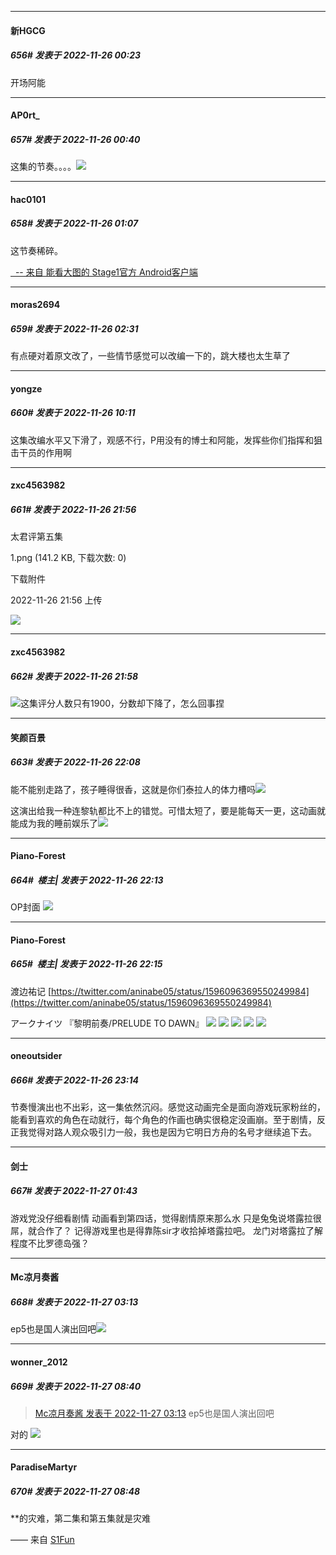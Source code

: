 

*****

####  新HGCG  
##### 656#       发表于 2022-11-26 00:23

开场阿能



*****

####  AP0rt_  
##### 657#       发表于 2022-11-26 00:40

这集的节奏。。。。<img src="https://static.saraba1st.com/image/smiley/face2017/001.png" referrerpolicy="no-referrer">



*****

####  hac0101  
##### 658#       发表于 2022-11-26 01:07

这节奏稀碎。

[  -- 来自 能看大图的 Stage1官方 Android客户端](https://www.coolapk.com/apk/140634)



*****

####  moras2694  
##### 659#       发表于 2022-11-26 02:31

有点硬对着原文改了，一些情节感觉可以改编一下的，跳大楼也太生草了



*****

####  yongze  
##### 660#       发表于 2022-11-26 10:11

这集改编水平又下滑了，观感不行，P用没有的博士和阿能，发挥些你们指挥和狙击干员的作用啊



*****

####  zxc4563982  
##### 661#       发表于 2022-11-26 21:56

太君评第五集

1.png
(141.2 KB, 下载次数: 0)

下载附件

2022-11-26 21:56 上传

<img src="https://img.saraba1st.com/forum/202211/26/215652tj6yv7a8av686y8v.png" referrerpolicy="no-referrer">

*****

####  zxc4563982  
##### 662#       发表于 2022-11-26 21:58

<img src="https://static.saraba1st.com/image/smiley/face2017/067.png" referrerpolicy="no-referrer">这集评分人数只有1900，分数却下降了，怎么回事捏



*****

####  笑颜百景  
##### 663#       发表于 2022-11-26 22:08

能不能别走路了，孩子睡得很香，这就是你们泰拉人的体力槽吗<img src="https://static.saraba1st.com/image/smiley/face2017/067.png" referrerpolicy="no-referrer">

这演出给我一种连黎轨都比不上的错觉。可惜太短了，要是能每天一更，这动画就能成为我的睡前娱乐了<img src="https://static.saraba1st.com/image/smiley/face2017/067.png" referrerpolicy="no-referrer">



*****

####  Piano-Forest  
##### 664#         楼主| 发表于 2022-11-26 22:13

OP封面
<img src="https://p.sda1.dev/8/2f6aecadf3b250322a81dc77d6e5d433/20221126_220858.jpg" referrerpolicy="no-referrer">

*****

####  Piano-Forest  
##### 665#         楼主| 发表于 2022-11-26 22:15

渡边祐记
[https://twitter.com/aninabe05/status/1596096369550249984](https://twitter.com/aninabe05/status/1596096369550249984)

アークナイツ 『黎明前奏/PRELUDE TO DAWN』
<img src="https://p.sda1.dev/8/89f729d653efb175f7834f805e0cd9c8/20221126_221324.jpg" referrerpolicy="no-referrer">
<img src="https://p.sda1.dev/8/bfa0cdd81a1c67a3d223e910a4e0ef78/20221126_221327.jpg" referrerpolicy="no-referrer">
<img src="https://p.sda1.dev/8/a3f62ce59d770fbaf6c70f0851e128e9/20221126_221331.jpg" referrerpolicy="no-referrer">
<img src="https://p.sda1.dev/8/f80bed7260107053ce4d4397cc4a0cd1/20221126_221335.jpg" referrerpolicy="no-referrer">
<img src="https://p.sda1.dev/8/65bff431ae1b539b3859566b7afe8447/20221126_221338.jpg" referrerpolicy="no-referrer">



*****

####  oneoutsider  
##### 666#       发表于 2022-11-26 23:14

节奏慢演出也不出彩，这一集依然沉闷。感觉这动画完全是面向游戏玩家粉丝的，能看到喜欢的角色在动就行，每个角色的作画也确实很稳定没画崩。至于剧情，反正我觉得对路人观众吸引力一般，我也是因为它明日方舟的名号才继续追下去。



*****

####  剑士  
##### 667#       发表于 2022-11-27 01:43

游戏党没仔细看剧情
动画看到第四话，觉得剧情原来那么水
只是兔兔说塔露拉很屌，就合作了？
记得游戏里也是得靠陈sir才收拾掉塔露拉吧。
龙门对塔露拉了解程度不比罗德岛强？



*****

####  Mc凉月奏酱  
##### 668#       发表于 2022-11-27 03:13

ep5也是国人演出回吧<img src="https://static.saraba1st.com/image/smiley/face2017/068.png" referrerpolicy="no-referrer">



*****

####  wonner_2012  
##### 669#       发表于 2022-11-27 08:40

<blockquote><a href="httphttps://bbs.saraba1st.com/2b/forum.php?mod=redirect&amp;goto=findpost&amp;pid=58637366&amp;ptid=2033697" target="_blank">Mc凉月奏酱 发表于 2022-11-27 03:13</a>
ep5也是国人演出回吧</blockquote>
对的
<img src="https://p.sda1.dev/8/d5d299bdd7c72e72c98713c30ce03986/CMP_20221105074304902.jpg" referrerpolicy="no-referrer">

*****

####  ParadiseMartyr  
##### 670#       发表于 2022-11-27 08:48

**的灾难，第二集和第五集就是灾难

—— 来自 [S1Fun](https://s1fun.koalcat.com)


